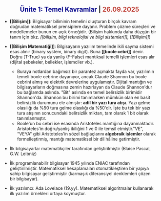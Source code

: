 <h2 style="text-align:center"><span style="color:darkblue; text-align:center">Ünite 1: Temel Kavramlar</span> | <span style="color:#bf3f36">26.09.2025</span></h2>


- **[[Bilişim]]**: Bilgisayar biliminin temelini oluşturan birçok kavram doğrudan matematiksel prensiplere dayanır. Problem çözme süreçleri ve modellemeler bunun en açık örneğidir. (Bilişim hakkında daha düzgün bir tanım için bkz. *[[bilişim, bilgi teknolojisi ve bilgi sistemleri]], [[Bilişim]]*) <br>
- **[[Bilişim Matematiği]]**: Bilgisayarın yazılım temelinde ikili sayma sistemi esas alınır (binary system, binary digit). Buna **[[boole cebri]]** denir. Doğru (T-True) ya da yanlış (F-False) mantıksal temelli işlemleri esas alır (dijital şebekeler, bellekler, işlemciler vb.).
	- Buraya notlardan bağımsız bir parantez açmakta fayda var, yazılımın temeli boole cebrine dayanıyor, ancak Claude Shannon bu boole cebrini almış ve elektrik devrelerine uygulamıştır. Dijital mantığın ve bilgisayarların doğmasına zemin hazırlayan da Claude Shannon'dur bu bağlamda aslında. "Bit" aslında en temel belirsizlik birimidir Shannon'da. Shannon bu birimi tanımlarken mümkün olan en basit belirsizlik durumunu ele almıştır: **adil bir yazı tura atışı**. Yazı gelme olasılığı da %50 tura gelme olasılığı da %50'dir. İşte bu tek bir yazı tura atışının sonucundaki belirsizlik miktarı, tam olarak 1 bit olarak tanımlanmıştır.
	- Boole'un bu cebri ise esasında Aristoteles mantığına dayanmaktadır. Aristoteles'in doğru/yanlış ikiliğini 1 ve 0 ile temsil etmiştir."VE", "VEYA" gibi Aristoteles'in sözel bağlaçlarını **algebraik işlemler** olarak formelleştirmiş, mantığı matematiksel bir dil hâline getirmiştir. <br>

- İlk bilgisayarlar matematikçiler tarafından geliştirilmiştir (Blaise Pascal, G.W. Leibniz) <br>
- İlk programlanabilir bilgisayar 1945 yılında ENIAC tarafından geliştirilmiştir. Matematiksel hesaplamaları otomatikleştiren bir yapıya sahip bilgisayar geliştirmiştir (karmaşık diferansiyel denklemleri çözen bir bilgisayar). <br>
- İlk yazılımcı: Ada Lovelace (19.yy). Matematiksel algoritmalar kullanarak ilk yazılım örnekleri ortaya koymuştur.